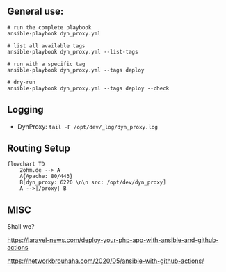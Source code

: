 ## General use:

```shell
# run the complete playbook
ansible-playbook dyn_proxy.yml

# list all available tags
ansible-playbook dyn_proxy.yml --list-tags

# run with a specific tag
ansible-playbook dyn_proxy.yml --tags deploy

# dry-run
ansible-playbook dyn_proxy.yml --tags deploy --check
```

## Logging

- DynProxy: `tail -F /opt/dev/_log/dyn_proxy.log`

## Routing Setup

```mermaid
flowchart TD
    2ohm.de --> A
    A{Apache: 80/443}
    B[dyn_proxy: 6220 \n\n src: /opt/dev/dyn_proxy]
    A -->|/proxy| B
```

## MISC

Shall we?

https://laravel-news.com/deploy-your-php-app-with-ansible-and-github-actions

https://networkbrouhaha.com/2020/05/ansible-with-github-actions/
